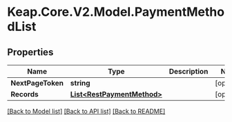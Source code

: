 # Keap.Core.V2.Model.PaymentMethodList

## Properties

Name | Type | Description | Notes
------------ | ------------- | ------------- | -------------
**NextPageToken** | **string** |  | [optional] 
**Records** | [**List&lt;RestPaymentMethod&gt;**](RestPaymentMethod.md) |  | [optional] 

[[Back to Model list]](../README.md#documentation-for-models) [[Back to API list]](../README.md#documentation-for-api-endpoints) [[Back to README]](../README.md)

